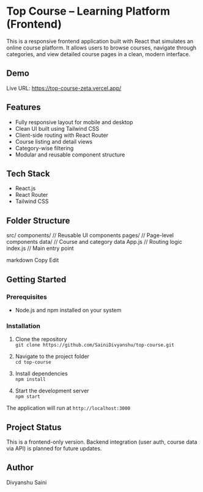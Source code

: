 # Top Course – Learning Platform (Frontend)

This is a responsive frontend application built with React that simulates an online course platform. It allows users to browse courses, navigate through categories, and view detailed course pages in a clean, modern interface.

## Demo

Live URL: https://top-course-zeta.vercel.app/

## Features

- Fully responsive layout for mobile and desktop
- Clean UI built using Tailwind CSS
- Client-side routing with React Router
- Course listing and detail views
- Category-wise filtering
- Modular and reusable component structure

## Tech Stack

- React.js
- React Router
- Tailwind CSS

## Folder Structure

src/
components/ // Reusable UI components
pages/ // Page-level components
data/ // Course and category data
App.js // Routing logic
index.js // Main entry point

markdown
Copy
Edit

## Getting Started

### Prerequisites

- Node.js and npm installed on your system

### Installation

1. Clone the repository  
   `git clone https://github.com/SainiDivyanshu/top-course.git`

2. Navigate to the project folder  
   `cd top-course`

3. Install dependencies  
   `npm install`

4. Start the development server  
   `npm start`

The application will run at `http://localhost:3000`

## Project Status

This is a frontend-only version. Backend integration (user auth, course data via API) is planned for future updates.

## Author

Divyanshu Saini  
